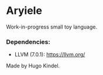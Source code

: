# Aryiele

Work-in-progress small toy language.

### Dependencies:
- LLVM (7.0.1): https://llvm.org/

Made by Hugo Kindel.